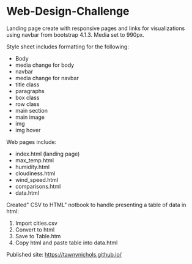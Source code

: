 # Web-Design-Challenge

Landing page create with responsive pages and links for visualizations using navbar from bootstrap 4.1.3. Media set to 990px.

Style sheet includes formatting for the following:
- Body
- media change for body
- navbar
- media change for navbar
- title class
- paragraphs
- box class
- row class
- main section
- main image
- img
- img hover

Web pages include:
- index.html (landing page)
- max_temp.html
- humidity.html
- cloudiness.html
- wind_speed.html
- comparisons.html
- data.html

Created" CSV to HTML" notbook to handle presenting a table of data in html:
1. Import cities.csv
2. Convert to html
3. Save to Table.htm
4. Copy html and paste table into data.html

Published site: https://tawnynichols.github.io/
